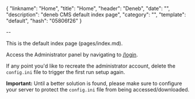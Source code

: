{
    "linkname": "Home",
    "title": "Home",
    "header": "Deneb",
    "date": "",
    "description": "deneb CMS default index page",
    "category": "",
    "template": "default",
    "hash": "05806f26"
}

--

This is the default index page (pages/index.md).

Access the Administrator panel by navigating to <a href="{{ baseUrl }}/login">/login</a>.

If any point you'd like to recreate the administrator account, delete the <code>config.ini</code> file to trigger the first run setup again.

<div class="column-group">
<div class="ink-alert basic all-75 error" role="alert">
    <p><strong>Important:</strong> Until a better solution is found, please make sure to configure your server to protect the <code>config.ini</code> file from being accessed/downloaded.</p>
</div>
</div>